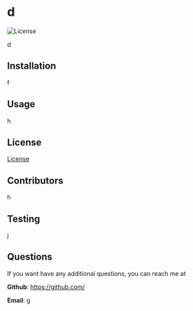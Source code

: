 # d
  
 ![License](https://img.shields.io/badge/license-MIT-red) 

  
 d 
  
 ## Installation
  
 f
  
 ## Usage
  
 h
  
 
 ## License
[License](https://choosealicense.com/licenses/mit/)

  
 ## Contributors
  
 h
  
 ## Testing
  
 j
  
 ## Questions
  
 If you want have any additional questions, you can reach me at
  
 **Github**: https://github.com/
  
 **Email**: g

